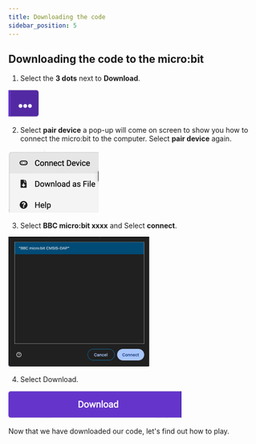 ```yaml
---
title: Downloading the code
sidebar_position: 5 
---
```


## Downloading the code to the micro:bit

1. Select the **3 dots** next to **Download**.

![The three dots](./img/threeDots.png)

2. Select **pair device** a pop-up will come on screen to show you how to connect the micro:bit to the computer. Select **pair device** again.

![Connect Device](./img/ConnectDevice.png)

3. Select **BBC micro:bit xxxx** and Select **connect**.

![Pairing the micro:bit](./img/PairDevice.png)

4. Select Download.

![Download Button](./img/DownloadButton.png)

Now that we have downloaded our code, let's find out how to play.
